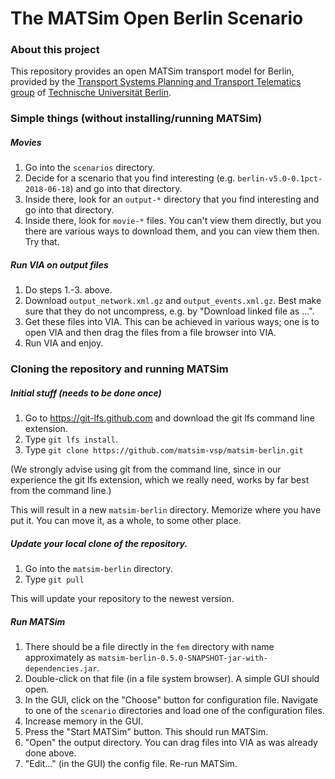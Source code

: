 # The MATSim Open Berlin Scenario

### About this project

This repository provides an open MATSim transport model for Berlin, provided by the [Transport Systems Planning and Transport Telematics group](https://www.vsp.tu-berlin.de) of [Technische Universität Berlin](http://www.tu-berlin.de).

### Simple things (without installing/running MATSim)

##### Movies

1. Go into the `scenarios` directory.  
1. Decide for a scenario that you find interesting (e.g. `berlin-v5.0-0.1pct-2018-06-18`) and go into that directory.
1. Inside there, look for an `output-*` directory that you find interesting and go into that directory.
1. Inside there, look for `movie-*` files.  You can't view them directly, but you there are various ways to download them, and you can view them then.  Try that.

##### Run VIA on output files

1. Do steps 1.-3. above.
1. Download `output_network.xml.gz` and `output_events.xml.gz`.  Best make sure that they do not uncompress, e.g. by "Download linked file as ...".
1. Get these files into VIA.  This can be achieved in various ways; one is to open VIA and then drag the files from a file browser into VIA.
1. Run VIA and enjoy.

### Cloning the repository and running MATSim

##### Initial stuff (needs to be done once)

1. Go to https://git-lfs.github.com and download the git lfs command line extension.
1. Type `git lfs install`.
1. Type `git clone https://github.com/matsim-vsp/matsim-berlin.git`

(We strongly advise using git from the command line, since in our experience the git lfs extension, which we really need, works by far best from the command line.)

This will result in a new `matsim-berlin` directory.  Memorize where you have put it.  You can move it, as a whole, to some other place.

##### Update your local clone of the repository.

1. Go into the `matsim-berlin` directory.
1. Type `git pull`

This will update your repository to the newest version.

##### Run MATSim

1. There should be a file directly in the `fem` directory with name approximately as `matsim-berlin-0.5.0-SNAPSHOT-jar-with-dependencies.jar`.
1. Double-click on that file (in a file system browser).  A simple GUI should open.
1. In the GUI, click on the "Choose" button for configuration file.  Navigate to one of the `scenario` directories and load one of the configuration files.
1. Increase memory in the GUI.
1. Press the "Start MATSim" button.  This should run MATSim.
1. "Open" the output directory.  You can drag files into VIA as was already done above.
1. "Edit..." (in the GUI) the config file.  Re-run MATSim.
